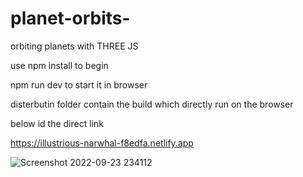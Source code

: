 # planet-orbits-
orbiting planets with THREE JS

use npm install    to begin 

npm run dev        to start it in browser

disterbutin folder contain the build which directly run on the browser


below id the direct link

https://illustrious-narwhal-f8edfa.netlify.app



![Screenshot 2022-09-23 234112](https://user-images.githubusercontent.com/93645760/192031749-6a220241-042b-407f-a061-9fbea2ed0680.png)
